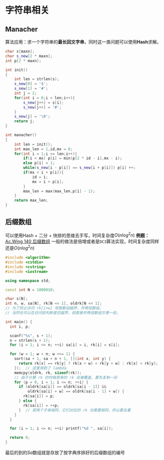 # 字符串相关
## Manacher
算法应用：求一个字符串的**最长回文字串**，同时这一类问题可以使用**Hash**求解。
```cpp
char s[maxn];
char s_new[2 * maxn];
int p[2 * maxn];

int init()
{
    int len = strlen(s);
    s_new[0] = '$';
    s_new[1] = '#';
    int j = 2;
    for(int i = 0;i < len;i++){
        s_new[j++] = s[i];
        s_new[j++] = '#';
    }
    s_new[j] = '\0';
    return j;
}

int manacher()
{
    int len = init();
    int max_len = 1,id,mx = 0;
    for(int i = 1;i <= len;i++){
        if(i < mx) p[i] = min(p[2 * id - i],mx - i);
        else p[i] = 1;
        while(s_new[i - p[i]] == s_new[i + p[i]]) p[i] ++;
        if(mx < i + p[i]){
            id = i;
            mx = i + p[i];
        }
        max_len = max(max_len,p[i] - 1);
    }
    return max_len;
}

```
## 后缀数组
可以使用Hash + 二分 + 快排的思维去手写，时间复杂度$O(nlog^2{n})$
**例题：**[Ac.Wing 140 后缀数组](https://www.acwing.com/problem/content/description/142/)
一般的做法是倍增或者是`DC3`算法实现，时间复杂度同样还是$O(nlog^2{n})$
```cpp
#include <algorithm>
#include <cstdio>
#include <cstring>
#include <iostream>

using namespace std;

const int N = 1000010;

char s[N];
int n, w, sa[N], rk[N << 1], oldrk[N << 1];
// 为了防止访问 rk[i+w] 导致数组越界，开两倍数组。
// 当然也可以在访问前判断是否越界，但直接开两倍数组方便一些。

int main() {
  int i, p;

  scanf("%s", s + 1);
  n = strlen(s + 1);
  for (i = 1; i <= n; ++i) sa[i] = i, rk[i] = s[i];

  for (w = 1; w < n; w <<= 1) {
    sort(sa + 1, sa + n + 1, [](int x, int y) {
      return rk[x] == rk[y] ? rk[x + w] < rk[y + w] : rk[x] < rk[y];
    });  // 这里用到了 lambda
    memcpy(oldrk, rk, sizeof(rk));
    // 由于计算 rk 的时候原来的 rk 会被覆盖，要先复制一份
    for (p = 0, i = 1; i <= n; ++i) {
      if (oldrk[sa[i]] == oldrk[sa[i - 1]] &&
          oldrk[sa[i] + w] == oldrk[sa[i - 1] + w]) {
        rk[sa[i]] = p;
      } else {
        rk[sa[i]] = ++p;
      }  // 若两个子串相同，它们对应的 rk 也需要相同，所以要去重
    }
  }

  for (i = 1; i <= n; ++i) printf("%d ", sa[i]);

  return 0;
}
```
最后的到的$Sa$数组就是存放了按字典序排好的后缀数组的编号
